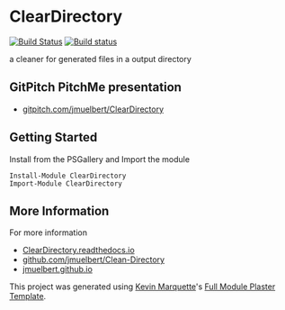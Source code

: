 # ClearDirectory

[![Build Status](https://travis-ci.org/jmuelbert/ClearDirectory.svg?branch=master)](https://travis-ci.org/jmuelbert/ClearDirectory)
[![Build status](https://ci.appveyor.com/api/projects/status/rdouteek4c3gi8ex?svg=true)](https://ci.appveyor.com/project/jmuelbert/cleardirectory)

a cleaner for generated files in a output directory

## GitPitch PitchMe presentation

* [gitpitch.com/jmuelbert/ClearDirectory](https://gitpitch.com/jmuelbert/ClearDirectory)

## Getting Started

Install from the PSGallery and Import the module

    Install-Module ClearDirectory
    Import-Module ClearDirectory


## More Information

For more information

* [ClearDirectory.readthedocs.io](http://ClearDirectory.readthedocs.io)
* [github.com/jmuelbert/Clean-Directory](https://github.com/jmuelbert/ClearDirectory)
* [jmuelbert.github.io](https://jmuelbert.github.io)


This project was generated using [Kevin Marquette](http://kevinmarquette.github.io)'s [Full Module Plaster Template](https://github.com/KevinMarquette/PlasterTemplates/tree/master/FullModuleTemplate).
